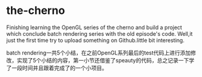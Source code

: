# the-cherno
Finishing learning the OpenGL series of the cherno and build  a project which conclude batch rendering series with the old episode's code. Well,it just the first time try to upload something on Github.little bit interesting.

batch rendering一共5个小结，在之前OpenGL系列最后的test代码上进行添加修改，实现了5个小结的内容，第一小节还借鉴了speauty的代码，总之记录一下学了一段时间并且跟着完成了的一个小项目。
